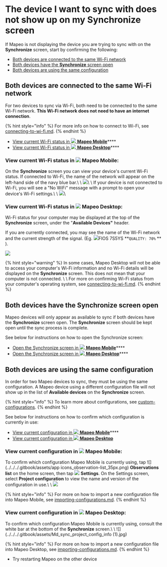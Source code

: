 # The device I want to sync with does not show up on my Synchronize screen

If Mapeo is not displaying the device you are trying to sync with on the **Synchronize** screen, start by confirming the following:

* [Both devices are connected to the same Wi-Fi network](the-device-i-want-to-sync-with-does-not-show-up-on-my-synchronize-screen.md#both-devices-are-connected-to-the-same-wi-fi-network)
* [Both devices have the **Synchronize** screen open](the-device-i-want-to-sync-with-does-not-show-up-on-my-synchronize-screen.md#both-devices-have-the-synchronize-screen-open)
* [Both devices are using the same configuration](the-device-i-want-to-sync-with-does-not-show-up-on-my-synchronize-screen.md#both-devices-are-using-the-same-configuration)

## Both devices are connected to the same Wi-Fi network

For two devices to sync via Wi-Fi, both need to be connected to the same Wi-Fi network. **This Wi-Fi network does not need to have an internet connection**.&#x20;

{% hint style="info" %}
For more info on how to connect to Wi-Fi, see [connecting-to-wi-fi.md](../connecting-to-wi-fi.md "mention").
{% endhint %}

* [View current Wi-Fi status in ![](../../../.gitbook/assets/Mapeo\_Mobile.png) **Mapeo Mobile**](the-device-i-want-to-sync-with-does-not-show-up-on-my-synchronize-screen.md#in-mapeo-mobile)****
* [View current Wi-Fi status in ![](../../../.gitbook/assets/Mapeo\_Desktop.png) **Mapeo Desktop**](the-device-i-want-to-sync-with-does-not-show-up-on-my-synchronize-screen.md#in-mapeo-desktop)****

### View current Wi-Fi status in ![](../../../.gitbook/assets/Mapeo\_Mobile.png) **Mapeo Mobile**:&#x20;

On the **Synchronize** screen you can view your device's current Wi-Fi status. If connected to Wi-Fi, the name of the network will appear on the left-hand side of the navy blue bar.\ \ ![](../../../.gitbook/assets/Mm\_sync\_screen\_wifi\_info.jpg)\ \ If your device is not connected to Wi-Fi, you will see a "No WiFi" message with a prompt to open your device's Wi-Fi settings.\ \ ![](../../../.gitbook/assets/Mm\_sync\_screen\_no\_wifi.jpg)\


### View current Wi-Fi status in ![](../../../.gitbook/assets/Mapeo\_Desktop.png) Mapeo Desktop:

Wi-Fi status for your computer may be displayed at the top of the **Synchronize** screen, under the "**Available Devices"** header.&#x20;

If you are currently connected, you may see the name of the Wi-Fi network and the current strength of the signal. (Eg. ![](../../../.gitbook/assets/Wifi.png)FIOS 7S5YS **`QUALITY: 70%` ** ).

![](../../../.gitbook/assets/Md\_sync\_wifi\_status.jpg)

{% hint style="warning" %}
In some cases, Mapeo Desktop will not be able to access your computer's Wi-Fi information and no Wi-Fi details will be displayed on the **Synchronize** screen. This does not mean that your computer is not connected. \ \ For more on confirming Wi-Fi status from your computer's operating system, see [connecting-to-wi-fi.md](../connecting-to-wi-fi.md "mention").
{% endhint %}



## Both devices have the Synchronize screen open

Mapeo devices will only appear as available to sync if both devices have the **Synchronize** screen open. The **Synchronize** screen should be kept open until the sync process is complete.

See below for instructions on how to open the Synchronize screen:

* [Open the Synchronize screen in ![](../../../.gitbook/assets/Mapeo\_Mobile.png) **Mapeo Mobile**](../../mapeo-mobile-setup-and-use/use-mapeo-mobile/wifi-sync.md#enter-synchronize-mode)****
* [Open the Synchronize screen in ![](../../../.gitbook/assets/Mapeo\_Desktop.png) **Mapeo Desktop**](../../mapeo-desktop-setup-and-use/mapeo-desktop-1/using-mapeo-desktop-to-manage-mapeo-mobile-data/syncing-data.md#enter-synchronize-mode)****

## Both devices are using the same configuration

In order for two Mapeo devices to sync, they must be using the same configuration. A Mapeo device using a different configuration file will not show up in the list of **Available devices** on the **Synchronize** screen.

{% hint style="info" %}
To learn more about configurations, see [custom-configurations](../../pre-launch-deployment-preparation/custom-configurations/ "mention").
{% endhint %}

See below for instructions on how to confirm which configuration is currently in use:

* [View current configuration in ![](../../../.gitbook/assets/Mapeo\_Mobile.png) **Mapeo Mobile**](the-device-i-want-to-sync-with-does-not-show-up-on-my-synchronize-screen.md#in-mapeo-mobile-1)****
* [View current configuration in ![](../../../.gitbook/assets/Mapeo\_Desktop.png) **Mapeo Desktop**](the-device-i-want-to-sync-with-does-not-show-up-on-my-synchronize-screen.md#in-mapeo-desktop-1)

### View current configuration in ![](../../../.gitbook/assets/Mapeo\_Mobile.png) **Mapeo Mobile**:&#x20;

To confirm which configuration Mapeo Mobile is currently using, tap ![](../../../.gitbook/assets/app icons\_observation-list\_35px.png) **Observations list** on the home screen, then tap ![](../../../.gitbook/assets/app\_icons\_Settings.png) **Settings**. On the Settings screen, select **Project configuration** to view the name and version of the configuration in use.\ \ ![](../../../.gitbook/assets/Mm\_Project\_config\_screen\_IMW-config.jpg)

{% hint style="info" %}
For more on how to import a new configuration file into Mapeo Mobile, see [importing-configurations.md](../../mapeo-mobile-setup-and-use/mapeo-mobile-implementation/importing-configurations.md "mention").
{% endhint %}

### View current configuration in ![](../../../.gitbook/assets/Mapeo\_Desktop.png) **Mapeo Desktop**:

To confirm which configuration Mapeo Mobile is currently using, consult the white bar at the bottom of the **Synchronize** screen.\ \ &#x20;![](../../../.gitbook/assets/Md\_sync\_project\_config\_info (1).jpg)

{% hint style="info" %}
For more on how to import a new configuration file into Mapeo Desktop, see [importing-configurations.md](../../mapeo-desktop-setup-and-use/mapeo-desktop-implementation/importing-configurations.md "mention").
{% endhint %}

* Try restarting Mapeo on the other device
